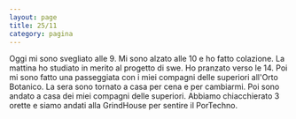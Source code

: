 ```yaml
--- 
layout: page
title: 25/11
category: pagina
---
```


Oggi mi sono svegliato alle 9. Mi sono alzato alle 10 e ho fatto colazione. La
mattina ho studiato in merito al progetto di swe. Ho pranzato verso le 14. Poi
mi sono fatto una passeggiata con i miei compagni delle superiori all'Orto
Botanico. La sera sono tornato a casa per cena e per cambiarmi. Poi sono andato
a casa dei miei compagni delle superiori. Abbiamo chiacchierato 3 orette e siamo
andati alla GrindHouse per sentire il PorTechno.
